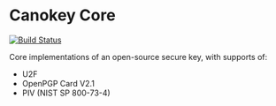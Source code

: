 # Canokey Core

[![Build Status](https://travis-ci.org/canopo/canokey-core.svg?branch=master)](https://travis-ci.org/canopo/canokey-core)

Core implementations of an open-source secure key, with supports of:

* U2F
* OpenPGP Card V2.1
* PIV (NIST SP 800-73-4)
